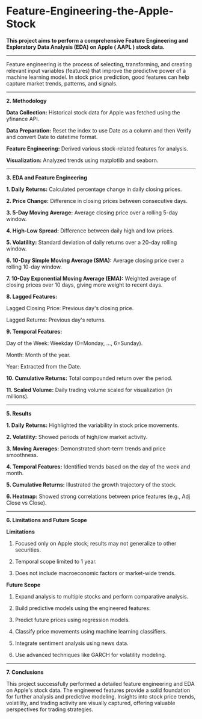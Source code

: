 # Feature-Engineering-the-Apple-Stock

**This project aims to perform a comprehensive Feature Engineering and Exploratory Data Analysis (EDA) on Apple ( AAPL ) stock data.**


------

Feature engineering is the process of selecting, transforming, and creating relevant input variables (features) that improve the predictive power of a machine learning model. In stock price prediction, good features can help capture market trends, patterns, and signals.


------

**2. Methodology**

**Data Collection:** Historical stock data for Apple was fetched using the yfinance API.

**Data Preparation:** Reset the index to use Date as a column and then Verify and convert Date to datetime format.

**Feature Engineering:** Derived various stock-related features for analysis.

**Visualization:** Analyzed trends using matplotlib and seaborn.


------

**3. EDA and Feature Engineering**

**1. Daily Returns:** Calculated percentage change in daily closing prices.

**2. Price Change:** Difference in closing prices between consecutive days.

**3. 5-Day Moving Average:** Average closing price over a rolling 5-day window.

**4. High-Low Spread:** Difference between daily high and low prices.

**5. Volatility:** Standard deviation of daily returns over a 20-day rolling window.

**6. 10-Day Simple Moving Average (SMA):** Average closing price over a rolling 10-day window.

**7. 10-Day Exponential Moving Average (EMA):** Weighted average of closing prices over 10 days, giving more weight to recent days.

**8. Lagged Features:**
  
  Lagged Closing Price: Previous day's closing price.
  
  Lagged Returns: Previous day's returns.

**9. Temporal Features:**

  Day of the Week: Weekday (0=Monday, ..., 6=Sunday).
    
  Month: Month of the year.
    
  Year: Extracted from the Date.

**10. Cumulative Returns:** Total compounded return over the period.

**11. Scaled Volume:** Daily trading volume scaled for visualization (in millions).


-------

**5. Results**


**1. Daily Returns:** Highlighted the variability in stock price movements.

**2. Volatility:** Showed periods of high/low market activity.

**3. Moving Averages:** Demonstrated short-term trends and price smoothness.

**4. Temporal Features:** Identified trends based on the day of the week and month.

**5. Cumulative Returns:** Illustrated the growth trajectory of the stock.

**6. Heatmap:** Showed strong correlations between price features (e.g., Adj Close vs Close).

-----

**6. Limitations and Future Scope**

**Limitations**

  1. Focused only on Apple stock; results may not generalize to other securities.
    
  2. Temporal scope limited to 1 year.
    
  3. Does not include macroeconomic factors or market-wide trends.


**Future Scope**

  1. Expand analysis to multiple stocks and perform comparative analysis.
  
  2. Build predictive models using the engineered features:
  
  3. Predict future prices using regression models.
  
  4. Classify price movements using machine learning classifiers.
  
  5. Integrate sentiment analysis using news data.
  
  6. Use advanced techniques like GARCH for volatility modeling.


-----
**7. Conclusions**

This project successfully performed a detailed feature engineering and EDA on Apple's stock data. The engineered features provide a solid foundation for further analysis and predictive modeling. Insights into stock price trends, volatility, and trading activity are visually captured, offering valuable perspectives for trading strategies.






